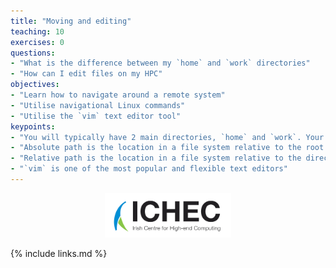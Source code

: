 ```yaml
---
title: "Moving and editing"
teaching: 10
exercises: 0
questions:
- "What is the difference between my `home` and `work` directories"
- "How can I edit files on my HPC"
objectives:
- "Learn how to navigate around a remote system"
- "Utilise navigational Linux commands"
- "Utilise the `vim` text editor tool"
keypoints:
- "You will typically have 2 main directories, `home` and `work`. Your `work` directory will have much more space than `home`"
- "Absolute path is the location in a file system relative to the root `/` directory"
- "Relative path is the location in a file system relative to the directory you are currently in"
- "`vim` is one of the most popular and flexible text editors"
---
```


<p align="center"><img src="../fig/ICHEC_Logo.jpg" width="40%"/></p>

{% include links.md %}

